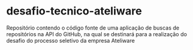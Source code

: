 # desafio-tecnico-ateliware
Repositório contendo o código fonte de uma aplicação de buscas de repositórios na API do GitHub, na qual se destinará para a realização do desafio do processo seletivo da empresa Ateliware
